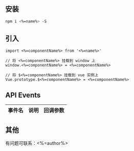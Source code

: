 ## 安装

```bash
npm i <%=name%> -S
```

## 引入
```
import <%=componentName%> from '<%=name%>'

// 将 <%=componentName%> 挂载到 window 上
window.<%=componentName%> = <%=componentName%>

// 将 $<%=componentName%> 挂载到 vue 实例上
Vue.prototype.$<%=componentName%> = <%=componentName%>
```


## API Events

|事件名|说明|回调参数|
|---|---|---|

## 其他
有问题可联系：<%=author%>
